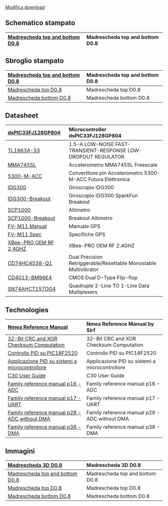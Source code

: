 [Modifica download](http://code.google.com/p/uavfirmware/downloads/list)

## Schematico stampato ##
|[Madrescheda top and bottom D0.8 ](http://uavfirmware.googlecode.com/svn/trunk/Docs/schematico_stampato/madrescheda.pdf) | Madrescheda top and bottom D0.8  |
|:------------------------------------------------------------------------------------------------------------------------|:---------------------------------|

## Sbroglio stampato ##
|[Madrescheda top and bottom D0.8 ](http://uavfirmware.googlecode.com/svn/trunk/Docs/sbroglio_stampato/madrescheda.pdf) | Madrescheda top and bottom D0.8  |
|:----------------------------------------------------------------------------------------------------------------------|:---------------------------------|
|[Madrescheda top D0.8 ](http://uavfirmware.googlecode.com/svn/trunk/Docs/sbroglio_stampato/madrescheda_top.pdf) | Madrescheda top  D0.8  |
|[Madrescheda bottom D0.8 ](http://uavfirmware.googlecode.com/svn/trunk/Docs/sbroglio_stampato/madrescheda_bottom.pdf) | Madrescheda bottom D0.8  |

## Datasheet ##
|[dsPIC33FJ128GP804](http://uavfirmware.googlecode.com/files/dsPIC33FJ128GP804.pdf) |Microcontroller dsPIC33FJ128GP804|
|:----------------------------------------------------------------------------------|:--------------------------------|
|[TL1963A-33](http://uavfirmware.googlecode.com/files/tl1963a-33.pdf) |1.5-A LOW-NOISE FAST-TRANSIENT-RESPONSE LOW-DROPOUT REGULATOR|
|[MMA7455L](http://uavfirmware.googlecode.com/files/MMA7455L.pdf)| Accelerometro MMA7455L Freescale|
|[5300-M-ACC](http://uavfirmware.googlecode.com/files/5300-M-ACC.pdf)| Convertitore pin Accelerometro 5300-M-ACC Futura Elettronica|
|[IDG300](http://uavfirmware.googlecode.com/files/DS_IDG300.pdf) | Giroscopio IDG300|
|[IDG300-Breakout](http://uavfirmware.googlecode.com/files/IDG300-Breakout.pdf) | Giroscopio IDG300 SparkFun Breakout|
|[SCP1000](http://uavfirmware.googlecode.com/files/SCP1000.pdf) |Altimetro|
|[SCP1000-Breakout](http://uavfirmware.googlecode.com/files/SCP1000-Breakout-v13.pdf) |Breakout Altimetro|
|[FV-M11 Manual](http://uavfirmware.googlecode.com/files/FV-M11_Manual.pdf) | Manuale GPS|
|[FV-M11 Spec](http://uavfirmware.googlecode.com/files/FV-M11_Spec.pdf) | Specifiche GPS|
|[XBee-PRO OEM RF 2,4GHZ](http://uavfirmware.googlecode.com/files/XBee-PRO%20OEM%20RF%202%2C4GHZ.pdf) |XBee-PRO OEM RF 2,4GHZ|
|[CD74HC4538-Q1](http://uavfirmware.googlecode.com/files/CD74HC4538-Q1%20-%20Monostabile.pdf) | Dual Precision Retriggerable/Resettable Monostable Multivibrator|
|[CD4013-BM96E4](http://uavfirmware.googlecode.com/files/CD4013%20BM96E4%20-%20FF_D.pdf) |CMOS Dual D-Type Flip-flop|
|[SN74AHCT157DG4](http://uavfirmware.googlecode.com/files/SN74AHCT157DG4.pdf) | Quadruple 2-Line TO 1-Line Data Multiplexers |

## Technologies ##

|[Nmea Reference Manual](http://uavfirmware.googlecode.com/files/NMEA%20Reference%20Manual%20-%20Sirf.pdf) | Nmea Reference Manual by Sirf |
|:---------------------------------------------------------------------------------------------------------|:------------------------------|
|[32-Bit CRC and XOR Checksum Computation](http://uavfirmware.googlecode.com/files/32-Bit%20CRC%20and%20XOR%20Checksum%20Computation.pdf) | 32-Bit CRC and XOR Checksum Computation |
|[Controllo PID su PIC18F2520](http://uavfirmware.googlecode.com/files/Controllo%20PID%20su%20PIC18F2520.pdf) | Controllo PID su PIC18F2520  |
|[Applicazione PID su sistemi a microcontrollore](http://uavfirmware.googlecode.com/files/Applicazione%20PID%20su%20sistemi%20a%20microcontrollore.pdf) | Applicazione PID su sistemi a microcontrollore |
|[C30 User Guide](http://uavfirmware.googlecode.com/files/C30%20User%20Guide.pdf) | C30 User Guide |
|[Family reference manual p16 - ADC](http://uavfirmware.googlecode.com/files/Family%20reference%20manual%20p16%20-%20ADC.pdf) | Family reference manual p16 - ADC |
|[Family reference manual p17 - UART](http://uavfirmware.googlecode.com/files/Family%20reference%20manual%20p17%20-%20UART.pdf) | Family reference manual p17 - UART |
|[Family reference manual p28 - ADC without DMA ](http://uavfirmware.googlecode.com/files/Family%20reference%20manual%20p28%20-%20ADC%20without%20DMA.pdf) | Family reference manual p28 - ADC without DMA  |
|[Family reference manual p38 - DMA](http://uavfirmware.googlecode.com/files/Family%20reference%20manual%20p38%20-%20DMA.pdf) | Family reference manual p38 - DMA |

## Immagini ##
|[Madrescheda 3D D0.8 ](http://uavfirmware.googlecode.com/files/madrescheda_D0.8.png) | Madrescheda 3D D0.8  |
|:------------------------------------------------------------------------------------|:---------------------|
|[Madrescheda top and bottom D0.8 ](http://uavfirmware.googlecode.com/files/Madrescheda_top_and_bottom.png) | Madrescheda top and bottom D0.8  |
|[Madrescheda top D0.8 ](http://uavfirmware.googlecode.com/files/Madrescheda_top.png) | Madrescheda top  D0.8  |
|[Madrescheda bottom D0.8 ](http://uavfirmware.googlecode.com/files/Madrescheda_bottom.png) | Madrescheda bottom D0.8  |